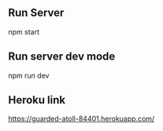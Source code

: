 ## Run Server
npm start

## Run server dev mode
npm run dev

## Heroku link
https://guarded-atoll-84401.herokuapp.com/